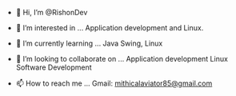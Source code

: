 - 👋 Hi, I’m @RishonDev
- 👀 I’m interested in ...
  Application development and Linux.
- 🌱 I’m currently learning ...
  Java Swing,
  Linux
  
- 💞️ I’m looking to collaborate on ...
  Application development
  Linux Software Development
  
- 📫 How to reach me ...
  Gmail: mithicalaviator85@gmail.com

<!---
RishonDev/RishonDev is a ✨ special ✨ repository because its `README.md` (this file) appears on your GitHub profile.
You can click the Preview link to take a look at your changes.
--->
